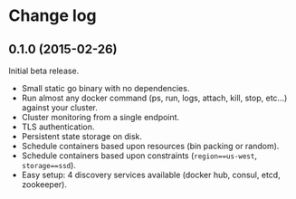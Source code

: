Change log
==========

0.1.0 (2015-02-26)
------------------

Initial beta release.

* Small static go binary with no dependencies.
* Run almost any docker command (ps, run, logs, attach, kill, stop, etc...) against your cluster.
* Cluster monitoring from a single endpoint.
* TLS authentication.
* Persistent state storage on disk.
* Schedule containers based upon resources (bin packing or random).
* Schedule containers based upon constraints (`region==us-west`, `storage==ssd`).
* Easy setup: 4 discovery services available (docker hub, consul, etcd, zookeeper).

